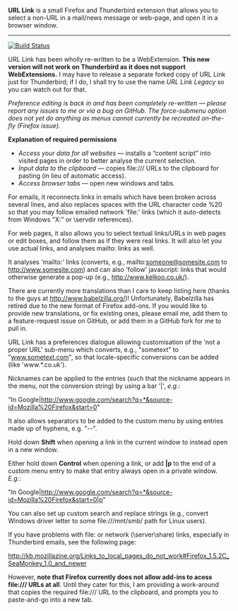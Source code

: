 **URL Link** is a small Firefox and Thunderbird extension that allows you to select a non-URL in a mail/news message or web-page, and open it in a browser window.
___
[![Build Status](https://travis-ci.org/fnxweb/urllink.svg?branch=master)](https://travis-ci.org/fnxweb/urllink)

URL Link has been wholly re-written to be a WebExtension. **This new version will not work on Thunderbird as it does not support WebExtensions.** I may have to release a separate forked copy of URL Link just for Thunderbird; if I do, I shall try to use the name *URL Link Legacy* so you can watch out for that.

*Preference editing is back in and has been completely re-written — please report any issues to me or via a bug on GitHub.  The force-submenu option does not yet do anything as menus cannot currently be recreated on-the-fly (Firefox issue).*

**Explanation of required permissions**
* _Access your data for all websites_ — installs a “content script” into visited pages in order to better analyse the current selection.
* _Input data to the clipboard_ — copies file:/// URLs to the clipboard for pasting (in lieu of automatic access).
* _Access browser tabs_ — open new windows and tabs.


For emails, it reconnects links in emails which have been broken across several lines, and also replaces spaces with the URL character code %20 so that you may follow emailed network 'file:' links (which it auto-detects from Windows "X:" or \\servdir references).

For web pages, it also allows you to select textual links/URLs in web pages or edit boxes, and follow them as if they were real links. It will also let you use actual links, and analyses mailto: links as well.

It analyses 'mailto:' links (converts, e.g., mailto:someone@somesite.com to http://www.somesite.com) and can also 'follow' javascript: links that would otherwise generate a pop-up (e.g., http://www.kelkoo.co.uk/).

There are currently more translations than I care to keep listing here (thanks to the guys at http://www.babelzilla.org/)!  Unfortunately, Babelzilla has retired due to the new format of Firefox add-ons.  If you would like to provide new translations, or fix existing ones, please email me, add them to a feature-request issue on GitHub, or add them in a GitHub fork for me to pull in.


URL Link has a preferences dialogue allowing customisation of the 'not a proper URL' sub-menu which converts, e.g., "sometext" to "www.sometext.com", so that locale-specific conversions can be added (like 'www.*.co.uk').

Nicknames can be applied to the entries (such that the nickname appears in the menu, not the conversion string) by using a bar '|', *e.g.*:

"In Google|http://www.google.com/search?q=*&source-id=Mozilla%20Firefox&start=0"

It also allows separators to be added to the custom menu by using entries made up of hyphens, e.g. "--".

Hold down **Shift** when opening a link in the current window to instead open in a new window.

Either hold down **Control** when opening a link, or add **|p** to the end of a custom menu entry to make that entry always open in  a private window.  *E.g.*:

"In Google|http://www.google.com/search?q=*&source-id=Mozilla%20Firefox&start=0|p"

You can also set up custom search and replace strings (e.g., convert Windows driver letter to some file:///mnt/smb/ path for Linux users).


If you have problems with file: or network (\\server\share) links, especially in Thunderbird emails, see the following page:

http://kb.mozillazine.org/Links_to_local_pages_do_not_work#Firefox_1.5.2C_SeaMonkey_1.0_and_newer

However, **note that Firefox currently does not allow add-ins to acess file:/// URLs at all**.  Until they cater for this, I am providing a work-around that copies the required file:/// URL to the clipboard, and prompts you to paste-and-go into a new tab.
